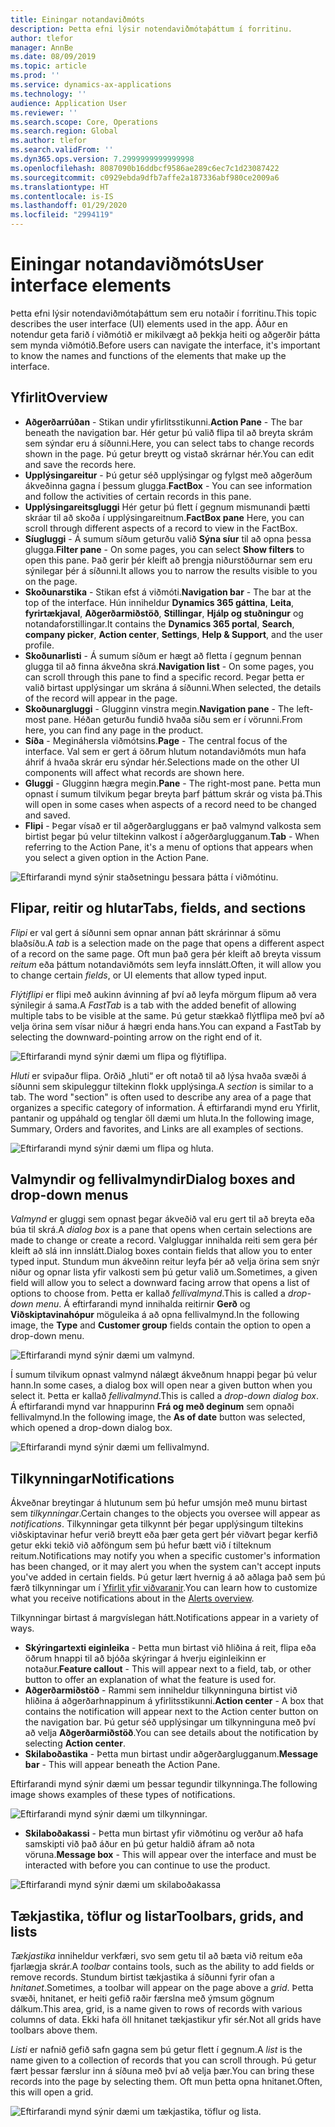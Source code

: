 ```yaml
---
title: Einingar notandaviðmóts
description: Þetta efni lýsir notendaviðmótaþáttum í forritinu.
author: tlefor
manager: AnnBe
ms.date: 08/09/2019
ms.topic: article
ms.prod: ''
ms.service: dynamics-ax-applications
ms.technology: ''
audience: Application User
ms.reviewer: ''
ms.search.scope: Core, Operations
ms.search.region: Global
ms.author: tlefor
ms.search.validFrom: ''
ms.dyn365.ops.version: 7.2999999999999998
ms.openlocfilehash: 8087090b16ddbcf9586ae289c6ec7c1d23087422
ms.sourcegitcommit: c0929ebda9dfb7affe2a187336abf980ce2009a6
ms.translationtype: HT
ms.contentlocale: is-IS
ms.lasthandoff: 01/29/2020
ms.locfileid: "2994119"
---
```

# <a name="user-interface-elements"></a><span data-ttu-id="bf4b5-103">Einingar notandaviðmóts</span><span class="sxs-lookup"><span data-stu-id="bf4b5-103">User interface elements</span></span>

<span data-ttu-id="bf4b5-104">Þetta efni lýsir notendaviðmótaþáttum sem eru notaðir í forritinu.</span><span class="sxs-lookup"><span data-stu-id="bf4b5-104">This topic describes the user interface (UI) elements used in the app.</span></span> <span data-ttu-id="bf4b5-105">Áður en notendur geta farið í viðmótið er mikilvægt að þekkja heiti og aðgerðir þátta sem mynda viðmótið.</span><span class="sxs-lookup"><span data-stu-id="bf4b5-105">Before users can navigate the interface, it's important to know the names and functions of the elements that make up the interface.</span></span>

## <a name="overview"></a><span data-ttu-id="bf4b5-106">Yfirlit</span><span class="sxs-lookup"><span data-stu-id="bf4b5-106">Overview</span></span>

- <span data-ttu-id="bf4b5-107">**Aðgerðarrúðan** - Stikan undir yfirlitsstikunni.</span><span class="sxs-lookup"><span data-stu-id="bf4b5-107">**Action Pane** - The bar beneath the navigation bar.</span></span> <span data-ttu-id="bf4b5-108">Hér getur þú valið flipa til að breyta skrám sem sýndar eru á síðunni.</span><span class="sxs-lookup"><span data-stu-id="bf4b5-108">Here, you can select tabs to change records shown in the page.</span></span> <span data-ttu-id="bf4b5-109">Þú getur breytt og vistað skrárnar hér.</span><span class="sxs-lookup"><span data-stu-id="bf4b5-109">You can edit and save the records here.</span></span>  
- <span data-ttu-id="bf4b5-110">**Upplýsingareitur** - Þú getur séð upplýsingar og fylgst með aðgerðum ákveðinna gagna í þessum glugga.</span><span class="sxs-lookup"><span data-stu-id="bf4b5-110">**FactBox** - You can see information and follow the activities of certain records in this pane.</span></span>  
- <span data-ttu-id="bf4b5-111">**Upplýsingareitsgluggi** Hér getur þú flett í gegnum mismunandi þætti skráar til að skoða í upplýsingareitnum.</span><span class="sxs-lookup"><span data-stu-id="bf4b5-111">**FactBox pane** Here, you can scroll through different aspects of a record to view in the FactBox.</span></span>  
- <span data-ttu-id="bf4b5-112">**Síugluggi** - Á sumum síðum geturðu valið **Sýna síur** til að opna þessa glugga.</span><span class="sxs-lookup"><span data-stu-id="bf4b5-112">**Filter pane** - On some pages, you can select **Show filters** to open this pane.</span></span> <span data-ttu-id="bf4b5-113">Það gerir þér kleift að þrengja niðurstöðurnar sem eru sýnilegar þér á síðunni.</span><span class="sxs-lookup"><span data-stu-id="bf4b5-113">It allows you to narrow the results visible to you on the page.</span></span>  
- <span data-ttu-id="bf4b5-114">**Skoðunarstika** - Stikan efst á viðmóti.</span><span class="sxs-lookup"><span data-stu-id="bf4b5-114">**Navigation bar** - The bar at the top of the interface.</span></span> <span data-ttu-id="bf4b5-115">Hún inniheldur **Dynamics 365 gáttina**, **Leita**, **fyrirtækjaval**, **Aðgerðarmiðstöð**, **Stillingar**, **Hjálp og stuðningur** og notandaforstillingar.</span><span class="sxs-lookup"><span data-stu-id="bf4b5-115">It contains the **Dynamics 365 portal**, **Search**, **company picker**, **Action center**, **Settings**, **Help & Support**, and the user profile.</span></span>  
- <span data-ttu-id="bf4b5-116">**Skoðunarlisti** - Á sumum síðum er hægt að fletta í gegnum þennan glugga til að finna ákveðna skrá.</span><span class="sxs-lookup"><span data-stu-id="bf4b5-116">**Navigation list** - On some pages, you can scroll through this pane to find a specific record.</span></span> <span data-ttu-id="bf4b5-117">Þegar þetta er valið birtast upplýsingar um skrána á síðunni.</span><span class="sxs-lookup"><span data-stu-id="bf4b5-117">When selected, the details of the record will appear in the page.</span></span>  
- <span data-ttu-id="bf4b5-118">**Skoðunargluggi** - Glugginn vinstra megin.</span><span class="sxs-lookup"><span data-stu-id="bf4b5-118">**Navigation pane** - The left-most pane.</span></span> <span data-ttu-id="bf4b5-119">Héðan geturðu fundið hvaða síðu sem er í vörunni.</span><span class="sxs-lookup"><span data-stu-id="bf4b5-119">From here, you can find any page in the product.</span></span>  
- <span data-ttu-id="bf4b5-120">**Síða** - Megináhersla viðmótsins.</span><span class="sxs-lookup"><span data-stu-id="bf4b5-120">**Page** - The central focus of the interface.</span></span> <span data-ttu-id="bf4b5-121">Val sem er gert á öðrum hlutum notandaviðmóts mun hafa áhrif á hvaða skrár eru sýndar hér.</span><span class="sxs-lookup"><span data-stu-id="bf4b5-121">Selections made on the other UI components will affect what records are shown here.</span></span>  
- <span data-ttu-id="bf4b5-122">**Gluggi** - Glugginn hægra megin.</span><span class="sxs-lookup"><span data-stu-id="bf4b5-122">**Pane** - The right-most pane.</span></span> <span data-ttu-id="bf4b5-123">Þetta mun opnast í sumum tilvikum þegar breyta þarf þáttum skrár og vista þá.</span><span class="sxs-lookup"><span data-stu-id="bf4b5-123">This will open in some cases when aspects of a record need to be changed and saved.</span></span>  
- <span data-ttu-id="bf4b5-124">**Flipi** - Þegar vísað er til aðgerðargluggans er það valmynd valkosta sem birtist þegar þú velur tiltekinn valkost í aðgerðarglugganum.</span><span class="sxs-lookup"><span data-stu-id="bf4b5-124">**Tab** - When referring to the Action Pane, it's a menu of options that appears when you select a given option in the Action Pane.</span></span>  

![Eftirfarandi mynd sýnir staðsetningu þessara þátta í viðmótinu.](media/user-interface-01.png)

## <a name="tabs-fields-and-sections"></a><span data-ttu-id="bf4b5-126">Flipar, reitir og hlutar</span><span class="sxs-lookup"><span data-stu-id="bf4b5-126">Tabs, fields, and sections</span></span>

<span data-ttu-id="bf4b5-127">*Flipi* er val gert á síðunni sem opnar annan þátt skrárinnar á sömu blaðsíðu.</span><span class="sxs-lookup"><span data-stu-id="bf4b5-127">A *tab* is a selection made on the page that opens a different aspect of a record on the same page.</span></span> <span data-ttu-id="bf4b5-128">Oft mun það gera þér kleift að breyta vissum *reitum* eða þáttum notandaviðmóts sem leyfa innslátt.</span><span class="sxs-lookup"><span data-stu-id="bf4b5-128">Often, it will allow you to change certain *fields*, or UI elements that allow typed input.</span></span> 

<span data-ttu-id="bf4b5-129">*Flýtiflipi* er flipi með aukinn ávinning af því að leyfa mörgum flipum að vera sýnilegir á sama.</span><span class="sxs-lookup"><span data-stu-id="bf4b5-129">A *FastTab* is a tab with the added benefit of allowing multiple tabs to be visible at the same.</span></span> <span data-ttu-id="bf4b5-130">Þú getur stækkað flýtflipa með því að velja örina sem vísar niður á hægri enda hans.</span><span class="sxs-lookup"><span data-stu-id="bf4b5-130">You can expand a FastTab by selecting the downward-pointing arrow on the right end of it.</span></span>

![Eftirfarandi mynd sýnir dæmi um flipa og flýtiflipa.](media/user-interface-02.png)

<span data-ttu-id="bf4b5-132">*Hluti* er svipaður flipa. Orðið „hluti“ er oft notað til að lýsa hvaða svæði á síðunni sem skipuleggur tiltekinn flokk upplýsinga.</span><span class="sxs-lookup"><span data-stu-id="bf4b5-132">A *section* is similar to a tab. The word "section" is often used to describe any area of a page that organizes a specific category of information.</span></span> <span data-ttu-id="bf4b5-133">Á eftirfarandi mynd eru Yfirlit, pantanir og uppáhald og tenglar öll dæmi um hluta.</span><span class="sxs-lookup"><span data-stu-id="bf4b5-133">In the following image, Summary, Orders and favorites, and Links are all examples of sections.</span></span>

![Eftirfarandi mynd sýnir dæmi um flipa og hluta.](media/user-interface-03.png)

## <a name="dialog-boxes-and-drop-down-menus"></a><span data-ttu-id="bf4b5-135">Valmyndir og fellivalmyndir</span><span class="sxs-lookup"><span data-stu-id="bf4b5-135">Dialog boxes and drop-down menus</span></span>

<span data-ttu-id="bf4b5-136">*Valmynd* er gluggi sem opnast þegar ákveðið val eru gert til að breyta eða búa til skrá.</span><span class="sxs-lookup"><span data-stu-id="bf4b5-136">A *dialog box* is a pane that opens when certain selections are made to change or create a record.</span></span> <span data-ttu-id="bf4b5-137">Valgluggar innihalda reiti sem gera þér kleift að slá inn innslátt.</span><span class="sxs-lookup"><span data-stu-id="bf4b5-137">Dialog boxes contain fields that allow you to enter typed input.</span></span> <span data-ttu-id="bf4b5-138">Stundum mun ákveðinn reitur leyfa þér að velja örina sem snýr niður og opnar lista yfir valkosti sem þú getur valið um.</span><span class="sxs-lookup"><span data-stu-id="bf4b5-138">Sometimes, a given field will allow you to select a downward facing arrow that opens a list of options to choose from.</span></span> <span data-ttu-id="bf4b5-139">Þetta er kallað *fellivalmynd*.</span><span class="sxs-lookup"><span data-stu-id="bf4b5-139">This is called a *drop-down menu*.</span></span> <span data-ttu-id="bf4b5-140">Á eftirfarandi mynd innihalda reitirnir **Gerð** og **Viðskiptavinahópur** möguleika á að opna fellivalmynd.</span><span class="sxs-lookup"><span data-stu-id="bf4b5-140">In the following image, the **Type** and **Customer group** fields contain the option to open a drop-down menu.</span></span>

![Eftirfarandi mynd sýnir dæmi um valmynd.](media/user-interface-04.png)

<span data-ttu-id="bf4b5-142">Í sumum tilvikum opnast valmynd nálægt ákveðnum hnappi þegar þú velur hann.</span><span class="sxs-lookup"><span data-stu-id="bf4b5-142">In some cases, a dialog box will open near a given button when you select it.</span></span> <span data-ttu-id="bf4b5-143">Þetta er kallað *fellivalmynd*.</span><span class="sxs-lookup"><span data-stu-id="bf4b5-143">This is called a *drop-down dialog box*.</span></span> <span data-ttu-id="bf4b5-144">Á eftirfarandi mynd var hnappurinn **Frá og með deginum** sem opnaði fellivalmynd.</span><span class="sxs-lookup"><span data-stu-id="bf4b5-144">In the following image, the **As of date** button was selected, which opened a drop-down dialog box.</span></span>

![Eftirfarandi mynd sýnir dæmi um fellivalmynd.](media/user-interface-05.png)

## <a name="notifications"></a><span data-ttu-id="bf4b5-146">Tilkynningar</span><span class="sxs-lookup"><span data-stu-id="bf4b5-146">Notifications</span></span>

<span data-ttu-id="bf4b5-147">Ákveðnar breytingar á hlutunum sem þú hefur umsjón með munu birtast sem *tilkynningar*.</span><span class="sxs-lookup"><span data-stu-id="bf4b5-147">Certain changes to the objects you oversee will appear as *notifications*.</span></span> <span data-ttu-id="bf4b5-148">Tilkynningar geta tilkynnt þér þegar upplýsingum tiltekins viðskiptavinar hefur verið breytt eða þær geta gert þér viðvart þegar kerfið getur ekki tekið við aðföngum sem þú hefur bætt við í tilteknum reitum.</span><span class="sxs-lookup"><span data-stu-id="bf4b5-148">Notifications may notify you when a specific customer's information has been changed, or it may alert you when the system can't accept inputs you've added in certain fields.</span></span> <span data-ttu-id="bf4b5-149">Þú getur lært hvernig á að aðlaga það sem þú færð tilkynningar um í [Yfirlit yfir viðvaranir](../get-started/alerts-overview.md).</span><span class="sxs-lookup"><span data-stu-id="bf4b5-149">You can learn how to customize what you receive notifications about in the [Alerts overview](../get-started/alerts-overview.md).</span></span>

<span data-ttu-id="bf4b5-150">Tilkynningar birtast á margvíslegan hátt.</span><span class="sxs-lookup"><span data-stu-id="bf4b5-150">Notifications appear in a variety of ways.</span></span>
- <span data-ttu-id="bf4b5-151">**Skýringartexti eiginleika** - Þetta mun birtast við hliðina á reit, flipa eða öðrum hnappi til að bjóða skýringar á hverju eiginleikinn er notaður.</span><span class="sxs-lookup"><span data-stu-id="bf4b5-151">**Feature callout** - This will appear next to a field, tab, or other button to offer an explanation of what the feature is used for.</span></span> 
- <span data-ttu-id="bf4b5-152">**Aðgerðarmiðstöð** - Rammi sem inniheldur tilkynninguna birtist við hliðina á aðgerðarhnappinum á yfirlitsstikunni.</span><span class="sxs-lookup"><span data-stu-id="bf4b5-152">**Action center** - A box that contains the notification will appear next to the Action center button on the navigation bar.</span></span> <span data-ttu-id="bf4b5-153">Þú getur séð upplýsingar um tilkynninguna með því að velja **Aðgerðarmiðstöð**.</span><span class="sxs-lookup"><span data-stu-id="bf4b5-153">You can see details about the notification by selecting **Action center**.</span></span>  
- <span data-ttu-id="bf4b5-154">**Skilaboðastika** - Þetta mun birtast undir aðgerðarglugganum.</span><span class="sxs-lookup"><span data-stu-id="bf4b5-154">**Message bar** - This will appear beneath the Action Pane.</span></span>  

<span data-ttu-id="bf4b5-155">Eftirfarandi mynd sýnir dæmi um þessar tegundir tilkynninga.</span><span class="sxs-lookup"><span data-stu-id="bf4b5-155">The following image shows examples of these types of notifications.</span></span>

![Eftirfarandi mynd sýnir dæmi um tilkynningar.](media/user-interface-06.png)

- <span data-ttu-id="bf4b5-157">**Skilaboðakassi** - Þetta mun birtast yfir viðmótinu og verður að hafa samskipti við það áður en þú getur haldið áfram að nota vöruna.</span><span class="sxs-lookup"><span data-stu-id="bf4b5-157">**Message box** - This will appear over the interface and must be interacted with before you can continue to use the product.</span></span>  

![Eftirfarandi mynd sýnir dæmi um skilaboðakassa](media/user-interface-07.png)

## <a name="toolbars-grids-and-lists"></a><span data-ttu-id="bf4b5-159">Tækjastika, töflur og listar</span><span class="sxs-lookup"><span data-stu-id="bf4b5-159">Toolbars, grids, and lists</span></span>

<span data-ttu-id="bf4b5-160">*Tækjastika* inniheldur verkfæri, svo sem getu til að bæta við reitum eða fjarlægja skrár.</span><span class="sxs-lookup"><span data-stu-id="bf4b5-160">A *toolbar* contains tools, such as the ability to add fields or remove records.</span></span> <span data-ttu-id="bf4b5-161">Stundum birtist tækjastika á síðunni fyrir ofan a *hnitanet*.</span><span class="sxs-lookup"><span data-stu-id="bf4b5-161">Sometimes, a toolbar will appear on the page above a *grid*.</span></span> <span data-ttu-id="bf4b5-162">Þetta svæði, hnitanet, er heiti gefið raðir færslna með ýmsum gögnum dálkum.</span><span class="sxs-lookup"><span data-stu-id="bf4b5-162">This area, grid, is a name given to rows of records with various columns of data.</span></span> <span data-ttu-id="bf4b5-163">Ekki hafa öll hnitanet tækjastikur yfir sér.</span><span class="sxs-lookup"><span data-stu-id="bf4b5-163">Not all grids have toolbars above them.</span></span>

<span data-ttu-id="bf4b5-164">*Listi* er nafnið gefið safn gagna sem þú getur flett í gegnum.</span><span class="sxs-lookup"><span data-stu-id="bf4b5-164">A *list* is the name given to a collection of records that you can scroll through.</span></span> <span data-ttu-id="bf4b5-165">Þú getur fært þessar færslur inn á síðuna með því að velja þær.</span><span class="sxs-lookup"><span data-stu-id="bf4b5-165">You can bring these records into the page by selecting them.</span></span> <span data-ttu-id="bf4b5-166">Oft mun þetta opna hnitanet.</span><span class="sxs-lookup"><span data-stu-id="bf4b5-166">Often, this will open a grid.</span></span>

![Eftirfarandi mynd sýnir dæmi um tækjastika, töflur og lista.](media/user-interface-08.png)

